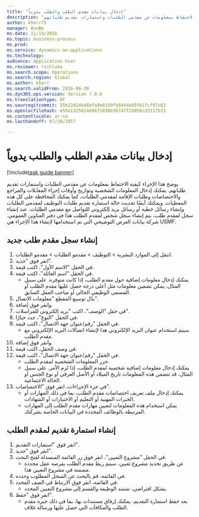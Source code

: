 ```yaml
--- 
title: "إدخال بيانات مقدم الطلب والطلب يدوياً"
description: "يوضح هذا الإجراء كيفية الاحتفاظ بمعلومات عن مقدمي الطلبات واستمارات تقديم طلباتهم."
author: kherr75
manager: AnnBe
ms.date: 11/14/2016
ms.topic: business-process
ms.prod: 
ms.service: dynamics-ax-applications
ms.technology: 
audience: Application User
ms.reviewer: rschloma
ms.search.scope: Operations
ms.search.region: Global
ms.author: kherr
ms.search.validFrom: 2016-06-30
ms.dyn365.ops.version: Version 7.0.0
ms.translationtype: HT
ms.sourcegitcommit: 55b22d246d6bfa9e8159fb844da95f61fcf07c62
ms.openlocfilehash: e55a1325814d9671030b36742f29056cd3117b31
ms.contentlocale: ar-sa
ms.lasthandoff: 07/28/2017

---
```

# <a name="enter-applicant-and-application-data-manually"></a>إدخال بيانات مقدم الطلب والطلب يدوياً

[!include[task guide banner](../../includes/task-guide-banner.md)]

يوضح هذا الإجراء كيفية الاحتفاظ بمعلومات عن مقدمي الطلبات واستمارات تقديم طلباتهم.   يمكنك إدخال المعلومات الشخصية وتواريخ وأوقات إجراء المقابلات والمراجع والاختصاصات وطلبات الإقامة لمقدمي الطلبات، كما يمكنك المحافظة على كل هذه المعطيات. ويمكنك أيضًا تحديث حالة استمارة تقديم طلبات التوظيف لمقدمي الطلبات وإنشاء رسائل خطية أو رسائل بريد إلكتروني للتواصل مع مقدمي الطلبات. عند إنشاء سجل لمقدم طلب، يتم إنشاء سجل شخص لمقدم الطلب هذا في دفتر العناوين العمومي.       شركة بيانات العرض التوضيحي التي تم استخدامها لإنشاء هذا الإجراء هي USMF.


## <a name="create-a-new-applicant-record"></a>إنشاء سجل مقدم طلب جديد
1. انتقل إلى الموارد البشرية > التوظيف ‬> مقدمو الطلبات‬ > مقدمو الطلبات‬‬.
2. انقر فوق "جديد".
3. في الحقل "الاسم الأول"، اكتب قيمة.
4. في الحقل "اسم العائلة"، اكتب قيمة.
    * يمكنك إدخال معلومات إضافية حول مقدم الطلب، إذا كانت متوفرة. على سبيل المثال، يمكن تضمين معلومات مثل أعلى درجة حصل عليها مقدم الطلب أو المسمى الوظيفي الحالي أو صاحب العمل السابق.  
5. بدّل توسيع المقطع "معلومات الاتصال‬‬".
6. وانقر فوق إضافة.
7. في حقل "الوصف"، اكتب "بريد إلكتروني للمراسلات".
8. في الحقل "النوع"، حدد خيارًا.
9. في الحقل "‏‫رقم/عنوان جهة الاتصال‬"، اكتب قيمة.
    * سيتم استخدام عنوان البريد الإلكتروني هذا لإنشاء اتصالات البريد الإلكتروني مع مقدم الطلب.  
10. وانقر فوق إضافة.
11. في وصف الحقل، اكتب قيمة.
12. في الحقل "‏‫رقم/عنوان جهة الاتصال‬"، اكتب قيمة.
    * حرر المعلومات الشخصية لمقدم الطلب.  
    * يمكنك إدخال معلومات إضافية شخصية لمقدم الطلب، إذا لزم الأمر. على سبيل المثال، قد تتضمن هذه المعلومات تاريخ الميلاد أو الأصل العرقي أو نوع الجنس أو الحالة الاجتماعية.  
13. في جزء الإجراءات، انقر فوق "الاختصاصات‬".
    * يمكنك إدخال ملف تعريف اختصاصات مقدم الطلب، بما في ذلك المهارات أو الخبرات المهنية أو التعليم أو الاختبارات أو الشهادات.  
    * يمكن استخدام هذه المعلومات لتعيين مهارات مقدم الطلب إلى المهارات المرتبطة بالوظائف المحددة في البيانات الخاصة بشركتك.   

## <a name="create-an-application-for-the-applicant"></a>إنشاء استمارة تقديم لمقدم الطلب
1. انقر فوق "استمارات التقديم".
2. انقر فوق "جديد".
3. في الحقل "مشروع التعيين"، انقر فوق زر القائمة المنسدلة لفتح البحث.
    * عن طريق تحديد مشروع تعيين، سيتم ربط مقدم الطلب بفرصة عمل محددة مضمنة في مشروع التعيين هذا.  
4. في القائمة، قم بالبحث عن السجل المطلوب وحدده.
5. في القائمة، انقر فوق الارتباط في الصف المحدد.
    * بشكل افتراضي، تستند الوظيفة والقسم إلى مشروع التعيين المحدد.  
6. انقر فوق "حفظ".
    * بعد حفظ استمارة التقديم، يمكنك إرفاق مستندات بها، بما في ذلك خبرة مقدم الطلب والمكافآت التي حصل عليها ورسالة غلاف.  


